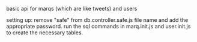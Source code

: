 basic api for marqs (which are like tweets) and users

setting up:
remove "safe" from db.controller.safe.js file name and add the appropriate password.
run the sql commands in marq.init.js and user.init.js to create the necessary tables.